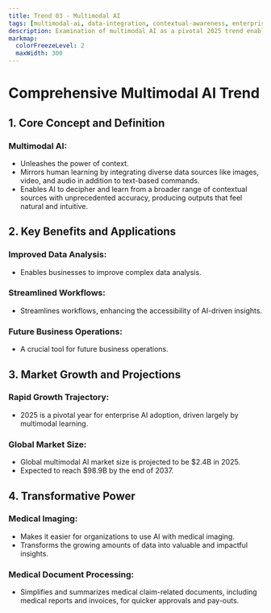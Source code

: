 ```yaml
---
title: Trend 03 - Multimodal AI
tags: [multimodal-ai, data-integration, contextual-awareness, enterprise-adoption, mixed-input, ai-market-growth]
description: Examination of multimodal AI as a pivotal 2025 trend enabling contextual awareness through diverse data integration.
markmap:
  colorFreezeLevel: 2
  maxWidth: 300
---
```


# Comprehensive Multimodal AI Trend

## 1. Core Concept and Definition

### Multimodal AI:
 - Unleashes the power of context.
 - Mirrors human learning by integrating diverse data sources like images, video, and audio in addition to text-based commands.
 - Enables AI to decipher and learn from a broader range of contextual sources with unprecedented accuracy, producing outputs that feel natural and intuitive.

## 2. Key Benefits and Applications

### Improved Data Analysis:
 - Enables businesses to improve complex data analysis.

### Streamlined Workflows:
 - Streamlines workflows, enhancing the accessibility of AI-driven insights.

### Future Business Operations:
 - A crucial tool for future business operations.

## 3. Market Growth and Projections

### Rapid Growth Trajectory:
 - 2025 is a pivotal year for enterprise AI adoption, driven largely by multimodal learning.

### Global Market Size:
 - Global multimodal AI market size is projected to be $2.4B in 2025.
 - Expected to reach $98.9B by the end of 2037.

## 4. Transformative Power

### Medical Imaging:
 - Makes it easier for organizations to use AI with medical imaging.
 - Transforms the growing amounts of data into valuable and impactful insights.

### Medical Document Processing:
 - Simplifies and summarizes medical claim-related documents, including medical reports and invoices, for quicker approvals and pay-outs.